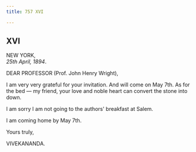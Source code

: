 ```yaml
---
title: 757 XVI

---
```

  

  


## XVI

NEW YORK,  
*25th April, 1894*.

DEAR PROFESSOR (Prof. John Henry Wright),

I am very very grateful for your invitation. And will come on May 7th.
As for the bed — my friend, your love and noble heart can convert the
stone into down.

I am sorry I am not going to the authors' breakfast at Salem.

I am coming home by May 7th.

Yours truly,

VIVEKANANDA.